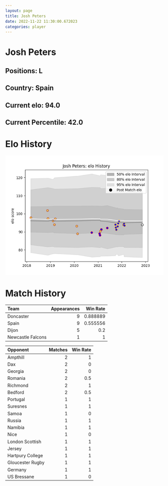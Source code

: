```yaml
---  
layout: page  
title: Josh Peters  
date: 2022-11-22 11:30:00.672023  
categories: player  
---
```

# Josh Peters

## Positions: L

## Country: Spain

## Current elo: 94.0

## Current Percentile: 42.0

# Elo History


![elo history](history_JoshPeters.png)
# Match History


| Team              |   Appearances |   Win Rate |
|:------------------|--------------:|-----------:|
| Doncaster         |             9 |   0.888889 |
| Spain             |             9 |   0.555556 |
| Dijon             |             5 |   0.2      |
| Newcastle Falcons |             1 |   1        |

| Opponent         |   Matches |   Win Rate |
|:-----------------|----------:|-----------:|
| Ampthill         |         2 |        1   |
| Dax              |         2 |        0   |
| Georgia          |         2 |        0   |
| Romania          |         2 |        0.5 |
| Richmond         |         2 |        1   |
| Bedford          |         2 |        0.5 |
| Portugal         |         1 |        1   |
| Suresnes         |         1 |        1   |
| Samoa            |         1 |        0   |
| Russia           |         1 |        1   |
| Namibia          |         1 |        1   |
| Nice             |         1 |        0   |
| London Scottish  |         1 |        1   |
| Jersey           |         1 |        1   |
| Hartpury College |         1 |        1   |
| Gloucester Rugby |         1 |        1   |
| Germany          |         1 |        1   |
| US Bressane      |         1 |        0   |